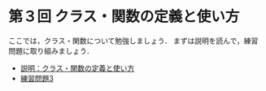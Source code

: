 # 第３回 クラス・関数の定義と使い方

ここでは，クラス・関数について勉強しましょう．
まずは説明を読んで，練習問題に取り組みましょう．

   - [説明：クラス・関数の定義と使い方](https://github.com/Shimamura-Lab-SU/Sharing-Knowledge-Database/blob/master/python_exercise/03_object_oriented/description.md)
   - [練習問題3](https://github.com/Shimamura-Lab-SU/Sharing-Knowledge-Database/blob/master/python_exercise/03_object_oriented/exercise.md)
